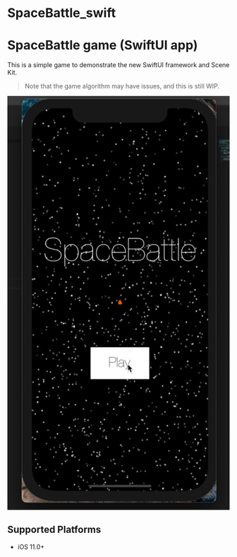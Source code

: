 # SpaceBattle_swift

#  SpaceBattle game (SwiftUI app)

This is a simple game to demonstrate the new SwiftUI framework and Scene Kit.

> Note that the game algorithm may have issues, and this is still WIP.

![Screenshot](ScreenShot.png)

## Supported Platforms

* iOS 11.0+

